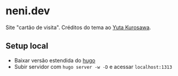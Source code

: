 # neni.dev

Site "cartão de visita". Créditos do tema ao [Yuta Kurosawa](https://github.com/Yukuro/hugo-theme-shell).

## Setup local

- Baixar versão estendida do [hugo](https://github.com/gohugoio/hugo/releases)
- Subir servidor com ``hugo server -w -D`` e acessar ``localhost:1313``

